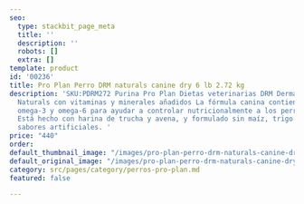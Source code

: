 ```yaml
---
seo:
  type: stackbit_page_meta
  title: ''
  description: ''
  robots: []
  extra: []
template: product
id: '00236'
title: Pro Plan Perro DRM naturals canine dry 6 lb 2.72 kg
description: 'SKU:PDRM272 Purina Pro Plan Dietas veterinarias DRM Dermatologic Management
  Naturals con vitaminas y minerales añadidos La fórmula canina contiene ácidos grasos
  omega-3 y omega-6 para ayudar a controlar nutricionalmente a los perros con dermatitis.
  Está hecho con harina de trucha y avena, y formulado sin maíz, trigo o colores y
  sabores artificiales. '
price: "440"
order: 
default_thumbnail_image: "/images/pro-plan-perro-drm-naturals-canine-dry-6-lb.jpg"
default_original_image: "/images/pro-plan-perro-drm-naturals-canine-dry-6-lb.jpg"
category: src/pages/category/perros-pro-plan.md
featured: false

---
```

